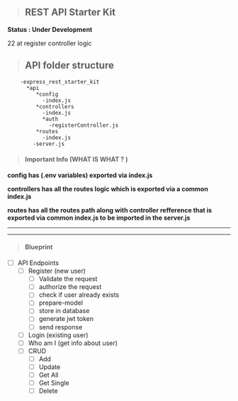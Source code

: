 > ## REST API Starter Kit

****Status : Under Development****

22 at register controller logic

> ## API folder structure

        -express_rest_starter_kit
          *api
             *config
               -index.js
             *controllers
               -index.js
               *auth
                 -registerController.js
             *routes
               -index.js
            -server.js

> #### Important Info (WHAT IS WHAT ? )

****config has (.env variables) exported via index.js****

****controllers has all the routes logic which is exported via a common index.js****

****routes has all the routes path along with controller refference that is exported via common index.js to be imported in the server.js****

***
***

> #### Blueprint

- [ ] API Endpoints
  - [ ] Register (new user)
    - [ ] Validate the request
    - [ ] authorize the request
    - [ ] check if user already exists
    - [ ] prepare-model
    - [ ] store in database
    - [ ] generate jwt token
    - [ ] send response
  - [ ] Login    (existing user)
  - [ ] Who am I (get info about user)
  - [ ] CRUD
    - [ ] Add      
    - [ ] Update
    - [ ] Get All
    - [ ] Get Single
    - [ ] Delete
